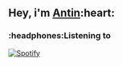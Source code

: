 <h2>Hey, i'm <a href="https://antin.me">Antin</a>:heart:</h2>

<h3>:headphones:Listening to</h3>


[![Spotify](https://novatorem-ant1n.vercel.app/api/spotify)](https://open.spotify.com/user/isakantin)



